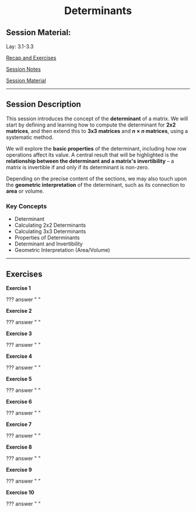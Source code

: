 <h1 align="center">Determinants</h1>


## Session Material:

Lay: 3.1-3.3

[Recap and Exercises]()

[Session Notes]()

[Session Material](https://viaucdk-my.sharepoint.com/:f:/g/personal/rib_viauc_dk/EqnOhUdCrwBLpZNg2NSxmaUBIxBFaoMXe4X_erAXqiUJFA?e=CVLt0G)

---

## Session Description

This session introduces the concept of the **determinant** of a matrix. We will start by defining and learning how to compute the determinant for **2x2 matrices**, and then extend this to **3x3 matrices** and  **$n \times n$ matrices**, using a systematic method.

We will explore the **basic properties** of the determinant, including how row operations affect its value. A central result that will be highlighted is the **relationship between the determinant and a matrix's invertibility** – a matrix is invertible if and only if its determinant is non-zero.

Depending on the precise content of the sections, we may also touch upon the **geometric interpretation** of the determinant, such as its connection to **area** or volume.

### Key Concepts

*   Determinant
*   Calculating 2x2 Determinants
*   Calculating 3x3 Determinants
*   Properties of Determinants
*   Determinant and Invertibility
*   Geometric Interpretation (Area/Volume)

---

## Exercises

**Exercise 1**

??? answer "&nbsp;"

**Exercise 2**

??? answer "&nbsp;"

**Exercise 3**

??? answer "&nbsp;"

**Exercise 4**

??? answer "&nbsp;"

**Exercise 5**

??? answer "&nbsp;"

**Exercise 6**

??? answer "&nbsp;"

**Exercise 7**

??? answer "&nbsp;"

**Exercise 8**

??? answer "&nbsp;"

**Exercise 9**

??? answer "&nbsp;"

**Exercise 10**

??? answer "&nbsp;"